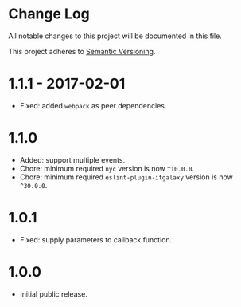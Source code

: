 # Change Log

All notable changes to this project will be documented in this file.

This project adheres to [Semantic Versioning](http://semver.org/).

# 1.1.1 - 2017-02-01

- Fixed: added `webpack` as peer dependencies.

# 1.1.0

- Added: support multiple events.
- Chore: minimum required `nyc` version is now `^10.0.0`.
- Chore: minimum required `eslint-plugin-itgalaxy` version is now `^30.0.0`.

# 1.0.1

- Fixed: supply parameters to callback function.

# 1.0.0

- Initial public release.

